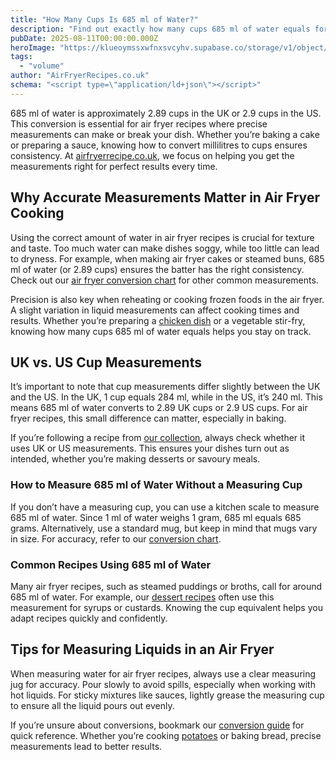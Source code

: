 ```yaml
---
title: "How Many Cups Is 685 ml of Water?"
description: "Find out exactly how many cups 685 ml of water equals for precise cooking and baking in your air fryer. Get the conversion now!"
pubDate: 2025-08-11T00:00:00.000Z
heroImage: "https://klueoymssxwfnxsvcyhv.supabase.co/storage/v1/object/public/md/how-many-cups-is-685-ml-of-water-d98031d2.webp"
tags:
  - "volume"
author: "AirFryerRecipes.co.uk"
schema: "<script type=\"application/ld+json\"></script>"
---
```


<p>685 ml of water is approximately 2.89 cups in the UK or 2.9 cups in the US. This conversion is essential for air fryer recipes where precise measurements can make or break your dish. Whether you’re baking a cake or preparing a sauce, knowing how to convert millilitres to cups ensures consistency. At <a href=https://www.airfryerrecipe.co.uk/>airfryerrecipe.co.uk</a>, we focus on helping you get the measurements right for perfect results every time.</p>

<h2>Why Accurate Measurements Matter in Air Fryer Cooking</h2>
<p>Using the correct amount of water in air fryer recipes is crucial for texture and taste. Too much water can make dishes soggy, while too little can lead to dryness. For example, when making air fryer cakes or steamed buns, 685 ml of water (or 2.89 cups) ensures the batter has the right consistency. Check out our <a href=https://www.airfryerrecipe.co.uk/air-fryer-conversion-chart>air fryer conversion chart</a> for other common measurements.</p>
<p>Precision is also key when reheating or cooking frozen foods in the air fryer. A slight variation in liquid measurements can affect cooking times and results. Whether you’re preparing a <a href=https://www.airfryerrecipe.co.uk/recipe-category/chicken>chicken dish</a> or a vegetable stir-fry, knowing how many cups 685 ml of water equals helps you stay on track.</p>

<h2>UK vs. US Cup Measurements</h2>
<p>It’s important to note that cup measurements differ slightly between the UK and the US. In the UK, 1 cup equals 284 ml, while in the US, it’s 240 ml. This means 685 ml of water converts to 2.89 UK cups or 2.9 US cups. For air fryer recipes, this small difference can matter, especially in baking.</p>
<p>If you’re following a recipe from <a href=https://www.airfryerrecipe.co.uk/recipes>our collection</a>, always check whether it uses UK or US measurements. This ensures your dishes turn out as intended, whether you’re making desserts or savoury meals.</p>

<h3>How to Measure 685 ml of Water Without a Measuring Cup</h3>
<p>If you don’t have a measuring cup, you can use a kitchen scale to measure 685 ml of water. Since 1 ml of water weighs 1 gram, 685 ml equals 685 grams. Alternatively, use a standard mug, but keep in mind that mugs vary in size. For accuracy, refer to our <a href=https://www.airfryerrecipe.co.uk/air-fryer-conversion-chart>conversion chart</a>.</p>

<h3>Common Recipes Using 685 ml of Water</h3>
<p>Many air fryer recipes, such as steamed puddings or broths, call for around 685 ml of water. For example, our <a href=https://www.airfryerrecipe.co.uk/recipe-category/dessert>dessert recipes</a> often use this measurement for syrups or custards. Knowing the cup equivalent helps you adapt recipes quickly and confidently.</p>

<h2>Tips for Measuring Liquids in an Air Fryer</h2>
<p>When measuring water for air fryer recipes, always use a clear measuring jug for accuracy. Pour slowly to avoid spills, especially when working with hot liquids. For sticky mixtures like sauces, lightly grease the measuring cup to ensure all the liquid pours out evenly.</p>
<p>If you’re unsure about conversions, bookmark our <a href=https://www.airfryerrecipe.co.uk/air-fryer-conversion-chart>conversion guide</a> for quick reference. Whether you’re cooking <a href=https://www.airfryerrecipe.co.uk/recipe-category/potatoes>potatoes</a> or baking bread, precise measurements lead to better results.</p>